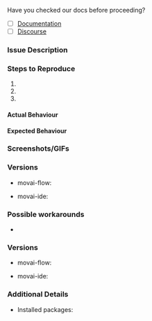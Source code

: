 Have you checked our docs before proceeding?
- [ ] [Documentation](https://flow.mov.ai/docs)
- [ ] [Discourse](https://forum.flow.mov.ai/)

### Issue Description
<!-- Describe your issue. -->

### Steps to Reproduce
<!-- Tell us how to reproduce it (include any useful information). -->
  1.
  2.
  3.

#### Actual Behaviour
<!-- Actual behaviour. -->

#### Expected Behaviour
<!-- Expected behaviour. -->


### Screenshots/GIFs
<!-- Include result of `docks ps | grep mov.ai` on your terminal. -->


### Versions
<!-- Result of `apt list movai-flow` command in your terminal -->
- movai-flow:
<!-- Check the settings button on the IDE -->
- movai-ide:

### Possible workarounds
<!-- List steps for a possible work around if you found any -->
-

### Versions
<!-- Result of `apt list movai-flow` command in your terminal -->
- movai-flow:
<!-- Check the settings button on the IDE -->
- movai-ide:

### Additional Details
<!-- Any additional detail you can provide. -->
- Installed packages:
